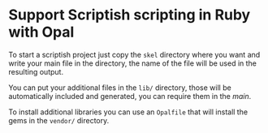 Support Scriptish scripting in Ruby with Opal
=============================================

To start a scriptish project just copy the `skel` directory where you want and write
your main file in the directory, the name of the file will be used in the resulting
output.

You can put your additional files in the `lib/` directory, those will be automatically
included and generated, you can require them in the *main*.

To install additional libraries you can use an `Opalfile` that will install the gems in the
`vendor/` directory.
